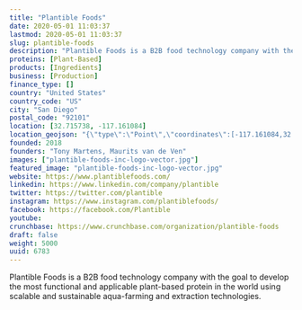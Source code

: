 ```yaml
---
title: "Plantible Foods"
date: 2020-05-01 11:03:37
lastmod: 2020-05-01 11:03:37
slug: plantible-foods
description: "Plantible Foods is a B2B food technology company with the goal to develop the most functional and applicable plant-based protein in the world using scalable and sustainable aqua-farming and extraction technologies."
proteins: [Plant-Based]
products: [Ingredients]
business: [Production]
finance_type: []
country: "United States"
country_code: "US"
city: "San Diego"
postal_code: "92101"
location: [32.715738, -117.161084]
location_geojson: "{\"type\":\"Point\",\"coordinates\":[-117.161084,32.715738]}"
founded: 2018
founders: "Tony Martens, Maurits van de Ven"
images: ["plantible-foods-inc-logo-vector.jpg"]
featured_image: "plantible-foods-inc-logo-vector.jpg"
website: https://www.plantiblefoods.com/
linkedin: https://www.linkedin.com/company/plantible
twitter: https://twitter.com/plantible
instagram: https://www.instagram.com/plantiblefoods/
facebook: https://facebook.com/Plantible
youtube: 
crunchbase: https://www.crunchbase.com/organization/plantible-foods
draft: false
weight: 5000
uuid: 6783
---
```

Plantible Foods is a B2B food technology company with the goal to develop the most functional and applicable plant-based protein in the world using scalable and sustainable aqua-farming and extraction technologies.

